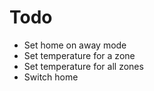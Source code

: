 # Todo

- Set home on away mode
- Set temperature for a zone
- Set temperature for all zones
- Switch home
